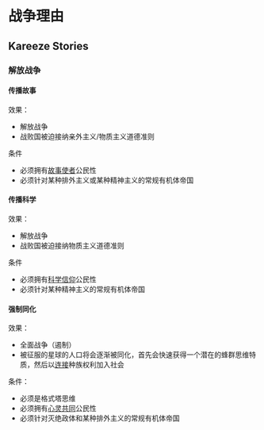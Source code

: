 # 战争理由

## Kareeze Stories

### 解放战争

#### 传播故事

效果：

* 解放战争
* 战败国被迫接纳亲外主义/物质主义道德准则

条件

* 必须拥有[故事使者](公民性.md#故事使者)公民性
* 必须针对某种排外主义或某种精神主义的常规有机体帝国

#### 传播科学

效果：

* 解放战争
* 战败国被迫接纳物质主义道德准则

条件

* 必须拥有[科学信仰](公民性.md#科学信仰)公民性
* 必须针对某种精神主义的常规有机体帝国

#### 强制同化

效果：

* 全面战争（遏制）
* 被征服的星球的人口将会逐渐被同化，首先会快速获得一个潜在的蜂群思维特质，然后以[连接](种族权利.md#连接)种族权利加入社会

条件：

* 必须是格式塔思维
* 必须拥有[心灵共同](公民性.md#心有灵犀)公民性
* 必须针对灭绝政体和某种排外主义的常规有机体帝国
